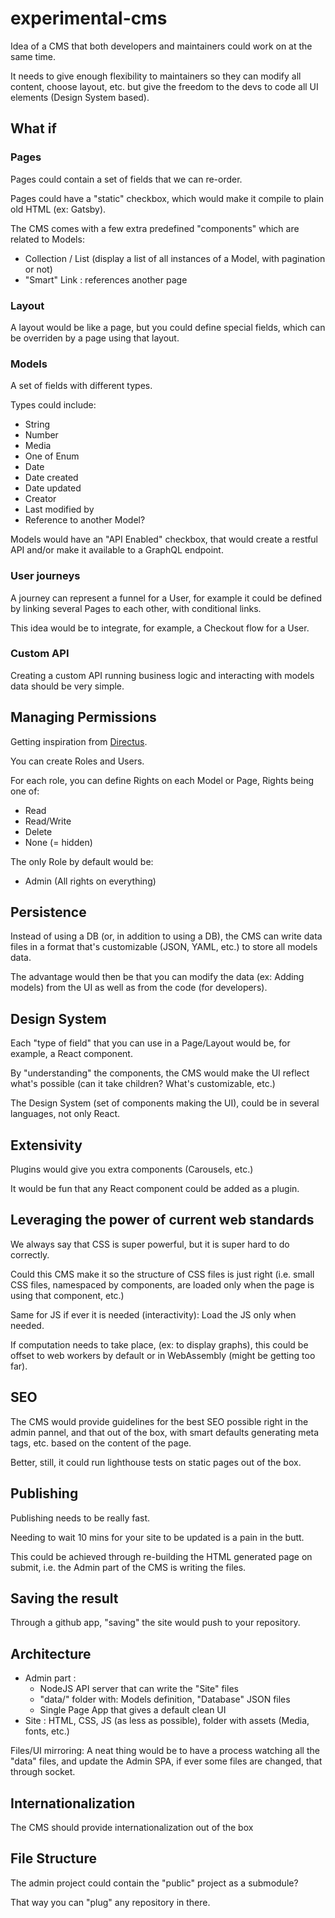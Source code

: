 # experimental-cms

Idea of a CMS that both developers and maintainers could work on at the same time.

It needs to give enough flexibility to maintainers so they can modify all content, choose layout, etc. but give the freedom to the devs to code all UI elements (Design System based).

## What if

### Pages 

Pages could contain a set of fields that we can re-order.

Pages could have a "static" checkbox, which would make it compile to plain old HTML (ex: Gatsby).

The CMS comes with a few extra predefined "components" which are related to Models:

* Collection / List (display a list of all instances of a Model, with pagination or not)
* "Smart" Link : references another page

### Layout

A layout would be like a page, but you could define special fields, which can be overriden by a page using that layout.

### Models

A set of fields with different types.

Types could include:

* String
* Number
* Media
* One of Enum
* Date
* Date created
* Date updated
* Creator
* Last modified by
* Reference to another Model?

Models would have an "API Enabled" checkbox, that would create a restful API and/or make it available to a GraphQL endpoint.

### User journeys

A journey can represent a funnel for a User, for example it could be defined by linking several Pages to each other, with conditional links.

This idea would be to integrate, for example, a Checkout flow for a User.

### Custom API

Creating a custom API running business logic and interacting with models data should be very simple.

## Managing Permissions

Getting inspiration from [Directus](https://directus.io).

You can create Roles and Users.

For each role, you can define Rights on each Model or Page, Rights being one of:

* Read
* Read/Write
* Delete
* None (= hidden)

The only Role by default would be:

* Admin (All rights on everything)

## Persistence

Instead of using a DB (or, in addition to using a DB), the CMS can write data files in a format that's customizable (JSON, YAML, etc.) to store all models data.

The advantage would then be that you can modify the data (ex: Adding models) from the UI as well as from the code (for developers).

## Design System

Each "type of field" that you can use in a Page/Layout would be, for example, a React component.

By "understanding" the components, the CMS would make the UI reflect what's possible (can it take children? What's customizable, etc.)

The Design System (set of components making the UI), could be in several languages, not only React.

## Extensivity

Plugins would give you extra components (Carousels, etc.)

It would be fun that any React component could be added as a plugin.

## Leveraging the power of current web standards

We always say that CSS is super powerful, but it is super hard to do correctly.

Could this CMS make it so the structure of CSS files is just right (i.e. small CSS files, namespaced by components, are loaded only when the page is using that component, etc.)

Same for JS if ever it is needed (interactivity): Load the JS only when needed.

If computation needs to take place, (ex: to display graphs), this could be offset to web workers by default or in WebAssembly (might be getting too far).

## SEO

The CMS would provide guidelines for the best SEO possible right in the admin pannel, and that out of the box, with smart defaults generating meta tags, etc. based on the content of the page.

Better, still, it could run lighthouse tests on static pages out of the box.

## Publishing

Publishing needs to be really fast.

Needing to wait 10 mins for your site to be updated is a pain in the butt.

This could be achieved through re-building the HTML generated page on submit, i.e. the Admin part of the CMS is writing the files.

## Saving the result

Through a github app, "saving" the site would push to your repository.

## Architecture 

 * Admin part : 
    * NodeJS API server that can write the "Site" files
    * "data/" folder with: Models definition, "Database" JSON files
    * Single Page App that gives a default clean UI
 * Site : HTML, CSS, JS (as less as possible), folder with assets (Media, fonts, etc.)

Files/UI mirroring: A neat thing would be to have a process watching all the "data" files, and update the Admin SPA, if ever some files are changed, that through socket.

## Internationalization

The CMS should provide internationalization out of the box

## File Structure

The admin project could contain the "public" project as a submodule?

That way you can "plug" any repository in there.

